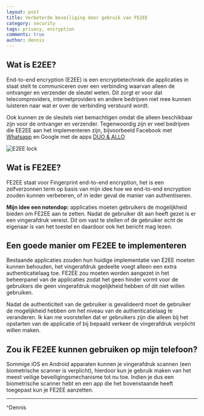 ```yaml
---
layout: post
title: Verbeterde beveiliging door gebruik van FE2EE
category: security
tags: privacy, encryption
comments: true
author: dennis
---
```


## Wat is E2EE?

End-to-end encryption (E2EE) is een encryptietechniek die applicaties in staat stelt te communiceren over een verbinding waarvan alleen de ontvanger en verzender de sleutel weten.
Dit zorgt er voor dat telecomproviders, internetproviders en andere bedrijven niet mee kunnen luisteren naar wat er over de verbinding verstuurd wordt. 

Ook kunnen ze de sleutels niet bemachtigen omdat die alleen beschikbaar zijn voor de ontvanger en verzender.
Tegenwoordig zijn er veel bedrijven die EE2EE aan het implementeren zijn, bijvoorbeeld Facebook met [Whatsapp](https://www.whatsapp.com/faq/en/general/28030015) en Google met de apps [DUO & ALLO](https://www.wired.com/2016/05/allo-duo-google-finally-encrypts-conversations-end-end/)

![E2EE lock](https://cdn-images-1.medium.com/max/1600/1*I2RsPH-EuM-Uu-WOPDRj_A.png)

## Wat is FE2EE?

FE2EE staat voor Fingerprint end-to-end encryption, het is een zelfverzonnen term op basis van mijn idee hoe we end-to-end encryption zouden kunnen verbeteren, of in ieder geval de manier van authentiseren.

**Mijn idee een notendop:** applicaties moeten gebruikers de mogelijkheid bieden om FE2EE aan te zetten. Nadat de gebruiker dit aan heeft gezet is er een vingerafdruk vereist. Dit om vast te stellen of de gebruiker echt de eigenaar is van het toestel en daardoor ook het bericht mag lezen.

## Een goede manier om FE2EE te implementeren

Bestaande applicaties zouden hun huidige implementatie van E2EE moeten kunnen behouden, het vingerafdruk gedeelte voegt alleen een extra authenticatielaag toe. 
FE2EE zou moeten worden aangezet in het beheerpanel van de applicaties zodat het geen hinder vormt voor de gebruikers die geen vingerafdruk mogelijkheid hebben of dit niet willen gebruiken.

Nadat de authenticiteit van de gebruiker is gevalideerd moet de gebruiker de mogelijkheid hebben om het niveau van de authenticatielaag te veranderen. 
Ik kan me voorstellen dat er gebruikers zijn die alleen bij het opstarten van de applicatie of bij bepaald verkeer de vingerafdruk verplicht willen maken.

## Zou ik FE2EE kunnen gebruiken op mijn telefoon?
Sommige iOS en Android apparaten kunnen je vingerafdruk scannen (een biometrische scanner is verplicht), hierdoor kun je gebruik maken van het meest veilige beveiligingsmechanisme tot nu toe.
Indien je dus een biometrische scanner hebt en een app die het bovenstaande heeft toegepast kun je FE2EE aanzetten.


---
^Dennis